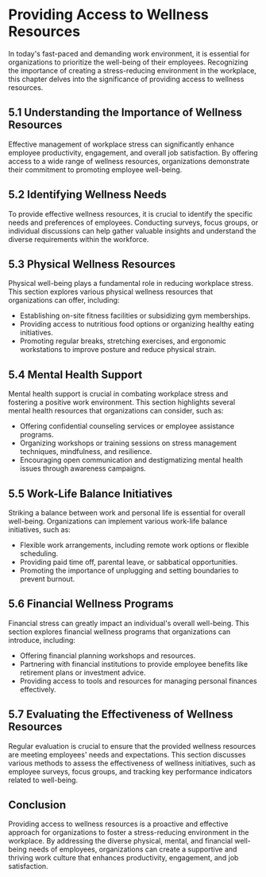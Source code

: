 # Providing Access to Wellness Resources

In today's fast-paced and demanding work environment, it is essential for organizations to prioritize the well-being of their employees. Recognizing the importance of creating a stress-reducing environment in the workplace, this chapter delves into the significance of providing access to wellness resources.

## 5.1 Understanding the Importance of Wellness Resources

Effective management of workplace stress can significantly enhance employee productivity, engagement, and overall job satisfaction. By offering access to a wide range of wellness resources, organizations demonstrate their commitment to promoting employee well-being.

## 5.2 Identifying Wellness Needs

To provide effective wellness resources, it is crucial to identify the specific needs and preferences of employees. Conducting surveys, focus groups, or individual discussions can help gather valuable insights and understand the diverse requirements within the workforce.

## 5.3 Physical Wellness Resources

Physical well-being plays a fundamental role in reducing workplace stress. This section explores various physical wellness resources that organizations can offer, including:

- Establishing on-site fitness facilities or subsidizing gym memberships.
- Providing access to nutritious food options or organizing healthy eating initiatives.
- Promoting regular breaks, stretching exercises, and ergonomic workstations to improve posture and reduce physical strain.

## 5.4 Mental Health Support

Mental health support is crucial in combating workplace stress and fostering a positive work environment. This section highlights several mental health resources that organizations can consider, such as:

- Offering confidential counseling services or employee assistance programs.
- Organizing workshops or training sessions on stress management techniques, mindfulness, and resilience.
- Encouraging open communication and destigmatizing mental health issues through awareness campaigns.

## 5.5 Work-Life Balance Initiatives

Striking a balance between work and personal life is essential for overall well-being. Organizations can implement various work-life balance initiatives, such as:

- Flexible work arrangements, including remote work options or flexible scheduling.
- Providing paid time off, parental leave, or sabbatical opportunities.
- Promoting the importance of unplugging and setting boundaries to prevent burnout.

## 5.6 Financial Wellness Programs

Financial stress can greatly impact an individual's overall well-being. This section explores financial wellness programs that organizations can introduce, including:

- Offering financial planning workshops and resources.
- Partnering with financial institutions to provide employee benefits like retirement plans or investment advice.
- Providing access to tools and resources for managing personal finances effectively.

## 5.7 Evaluating the Effectiveness of Wellness Resources

Regular evaluation is crucial to ensure that the provided wellness resources are meeting employees' needs and expectations. This section discusses various methods to assess the effectiveness of wellness initiatives, such as employee surveys, focus groups, and tracking key performance indicators related to well-being.

## Conclusion

Providing access to wellness resources is a proactive and effective approach for organizations to foster a stress-reducing environment in the workplace. By addressing the diverse physical, mental, and financial well-being needs of employees, organizations can create a supportive and thriving work culture that enhances productivity, engagement, and job satisfaction.
